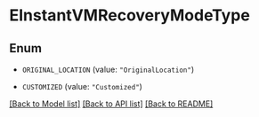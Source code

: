 # EInstantVMRecoveryModeType

## Enum


* `ORIGINAL_LOCATION` (value: `"OriginalLocation"`)

* `CUSTOMIZED` (value: `"Customized"`)


[[Back to Model list]](../README.md#documentation-for-models) [[Back to API list]](../README.md#documentation-for-api-endpoints) [[Back to README]](../README.md)


